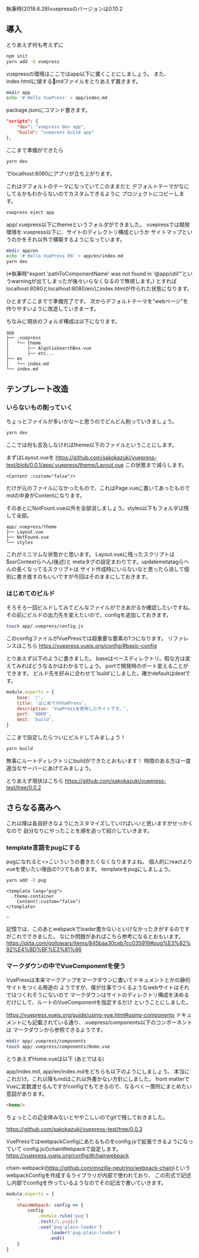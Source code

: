 
執筆時(2018.6.28)vuepressのバージョンは0.10.2
## 導入
とりあえず何も考えずに
```bash
npm init
yarn add -D vuepress
```

vuepressの環境はここではapp以下に置くことにしましょう。
また、index.htmlに値するmdファイルをとりあえず置きます。
```bash
mkdir app
echo '# Hello VuePress' > app/index.md
```

package.jsonにコマンド書きます。

```package.json
"scripts": {
    "dev": "vuepress dev app",
    "build": "vuepress build app"
},
```

ここまで準備ができたら
```bash
yarn dev
```
でlocalhost:8080にアプリが立ち上がります。

これはデフォルトのテーマになっていてこのままだと
デフォルトテーマがなにしてるかもわからないのでカスタムできるように
プロジェクトにコピーします。

```bash
vuepress eject app
```

app/.vuepress以下にthemeというフォルダができました。
vuepressでは開発環境を.vuepress以下に、サイトのディレクトリ構成というか
サイトマップというのかをそれ以外で構築するようになっています。

```bash
mkdir app/en
echo '# Hello VuePress EN' > app/en/index.md
yarn dev
```

(※執筆時"export 'pathToComponentName' was not found in '@app/util'"というwarningが出てしまったが後々いらなくなるので無視します。)
とすればlocalhost:8080とlocalhost:8080/en/にindex.htmlが作られた状態になります。

ひとまずここまでで準備完了です。
次からデフォルトテーマを”webページ”を作りやすいように改造していきまーす。

ちなみに現状のフォルダ構成は以下になります。

```
app
├── .vuepress
│   └── theme
│       ├── AlgoliaSearchBox.vue
│       ├── etc...
├── en
│   └── index.md
└── index.md
```

## テンプレート改造

### いらないもの削っていく

ちょっとファイルが多いかな〜と思うのでどんどん削っていきましょう。

```bash
yarn dev
```

ここでは何も言及しなければtheme以下のファイルということにします。

まずはLayout.vueを
https://github.com/sakokazuki/vuepress-test/blob/0.0.1/app/.vuepress/theme/Layout.vue
この状態まで減らします。

```.vue
<Content :custom="false"/>
```
だけが元のファイルになかったもので、これはPage.vueに書いてあったものでmdの中身がContentになります。

そのあとにNotFount.vue以外を全部消しましょう。styles以下もフォルダは残して全部。

```
app/.vuepress/theme
├── Layout.vue
├── NotFound.vue
└── styles
```

これがミニマムな状態かと思います。
Layout.vueに残ったスクリプトは$ssrContextらへん(後述)と
metaタグの設定まわりです。updatemetatagらへんの長くなってるスクリプトは
サイト作成時にいらないなと思ったら消して個別に書き直すのもいいですが今回はそのままにしておきます。

### はじめてのビルド

そろそろ一回ビルドしてみてどんなファイルができあがるか確認したいですね。
その前にビルドの出力先を変えたいので、configを追加しておきます。

```bash
touch app/.vuepress/config.js
```

このconfigファイルがVuePressでは超重要な要素の1つになります。
リファレンスはこちら
https://vuepress.vuejs.org/config/#basic-config

とりあえず以下のように書きました。
baseはベースディレクトリ。暇な方は変えてみればどうなるかはわかるでしょう。
portで開発時のポート変えることができます。
ビルド先を好みに合わせて'build'にしました。確かdefaultはdestです。

```config.js
module.exports = {
    base: '/',
    title: 'はじめてのVuePress',
    description: 'VuePressを使用したサイトです。',
    port: '8000',
    dest: 'build',
}
```

ここまで設定したらついにビルドしてみましょう！

```bash
yarn build
```

無事にルートディレクトリにbuildができたとおもいます！
時間のある方は一度適当なサーバーにあげてみましょう。

とりあえず現状はこちら
https://github.com/sakokazuki/vuepress-test/tree/0.0.2

## さらなる高みへ

これ以降は各自好きなようにカスタマイズしていけばいいと思いますがせっかくなので
自分なりにやったことを順を追って紹介していきます。

### template言語をpugにする

pugになれると<>こいういうの書きたくなくなりますよね。
個人的にreactよりvueを使いたい理由の1つでもあります。
templateをpugにしましょう。

```bash
yarn add -D pug
```

```Layout.vue
<template lang="pug">
  .theme-container
    Content(:custom="false")
</template>

~
```

記憶では、このあとwebpackでloader書かないといけなかったきがするのですがこれでできました。
なにか問題があればこちら参考になるとおもいます。
https://qiita.com/gollowars/items/845baa30ceb7cc035919#pug%E3%82%92%E4%BD%BF%E3%81%86



### マークダウンの中でVueComponentを使う

VuePressは本来マークアップをマークダウンに書いてドキュメントとかの静的サイトをつくる用途の
ようですが、僕が仕事でつくるようなwebサイトはそれではつくれそうにないので
マークダウンはサイトのディレクトリ構成を決めるだけにして、ルートのVueComponentを指定するだけ
ということにしました。

https://vuepress.vuejs.org/guide/using-vue.html#using-components
ドキュメントにも記載されている通り、.vuepress/components以下のコンポーネントは
マークダウンから参照できるようです。

```bash
mkdir app/.vuepress/components
touch app/.vuepress/components/Home.vue
```

とりあえずHome.vueは以下
(あとではる)

app/index.md, app/en/index.mdをどちらも以下のようにしましょう。
本当にこれだけ。これ以降もmdはこれ以外書かない方針にしました。
front matterでVueに変数渡せるんですがconfigでもできるので、なるべく一箇所にまとめたい意図があります。
```index.md
<home/>
```

ちょっとこの辺全体みないとややこしいのでgitで残しておきました。

https://github.com/sakokazuki/vuepress-test/tree/0.0.3






VuePressではwebpackConfigにあたるものをconfig.jsで拡張できるようになっていて
config.jsのchainWebpackで設定します。
https://vuepress.vuejs.org/config/#chainwebpack

chain-webpack(https://github.com/mozilla-neutrino/webpack-chain)という
webpackConfigを作成するライブラリが内部で使われており、
この形式で記述し内部でconfigを作っているようなのでその記法で書いていきます。

```config.js
module.exports = {
    ~
    chainWebpack: config => {
        config
            .module.rule('pug')
            .test(/\.pug$/)
            .use('pug-plain-loader')
                .loader('pug-plain-loader')
                .end()
    }
}
```

